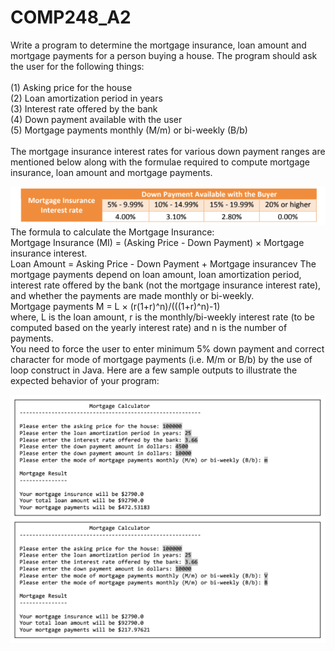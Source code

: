 # COMP248_A2
Write a program to determine the mortgage insurance, loan amount and mortgage payments for a person buying a house. The program should ask the user for the following things:<br><br>
(1) Asking price for the house<br>
(2) Loan amortization period in years<br>
(3) Interest rate offered by the bank<br>
(4) Down payment available with the user<br>
(5) Mortgage payments monthly (M/m) or bi-weekly (B/b)<br><br>
The mortgage insurance interest rates for various down payment ranges are mentioned below along with the formulae required to compute mortgage insurance, loan amount and mortgage payments.

![](images/mortgage.png)
<br>
The formula to calculate the Mortgage Insurance:<br>
Mortgage Insurance (MI) = (Asking Price - Down Payment) × Mortgage insurance interest.<br>
Loan Amount = Asking Price - Down Payment + Mortgage insurancev
The mortgage payments depend on loan amount, loan amortization period, interest rate offered by the bank (not the mortgage insurance interest rate), and whether the payments are made monthly or bi-weekly.<br>
Mortgage payments M = L × (r(1+r)^n)/(((1+r)^n)-1)<br>
where, L is the loan amount, r is the monthly/bi-weekly interest rate (to be computed based on the yearly interest rate) and n is the number of payments.<br>
You need to force the user to enter minimum 5% down payment and correct character for mode of mortgage payments (i.e. M/m or B/b) by the use of loop construct in Java. Here are a few sample outputs to illustrate the expected behavior of your program:<br>

![](images/examples.png)
